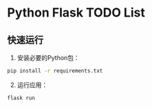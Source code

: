 # Python Flask TODO List

## 快速运行

1. 安装必要的Python包：

```bash
pip install -r requirements.txt
```

2. 运行应用：

```bash
flask run
```